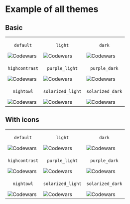 # Example of all themes

## Basic
| | | |
|-----|-----|-----|
|<p align=center>`default`</p>![Codewars](https://github.r2v.ch/codewars?user=andreasvogt89&name=true&cache_control=86400)|<p align=center>`light`</p>![Codewars](https://github.r2v.ch/codewars?user=andreasvogt89&name=true&theme=light&cache_control=86400)|<p align=center>`dark`</p>![Codewars](https://github.r2v.ch/codewars?user=andreasvogt89&name=true&theme=dark&cache_control=86400) |
|<p align=center>`highcontrast`</p>![Codewars](https://github.r2v.ch/codewars?user=andreasvogt89&name=true&theme=highcontrast&cache_control=86400)|<p align=center>`purple_light`</p>![Codewars](https://github.r2v.ch/codewars?user=andreasvogt89&name=true&theme=purple_light&cache_control=86400)|<p align=center>`purple_dark`</p>![Codewars](https://github.r2v.ch/codewars?user=andreasvogt89&name=true&theme=purple_dark&cache_control=86400) |
|<p align=center>`nightowl`</p>![Codewars](https://github.r2v.ch/codewars?user=andreasvogt89&name=true&theme=nightowl&cache_control=86400)|<p align=center>`solarized_light`</p>![Codewars](https://github.r2v.ch/codewars?user=andreasvogt89&name=true&theme=solarized_light&cache_control=86400)|<p align=center>`solarized_dark`</p>![Codewars](https://github.r2v.ch/codewars?user=andreasvogt89&name=true&theme=solarized_dark&cache_control=86400) |

## With icons
| | | |
|-----|-----|-----|
|<p align=center>`default`</p>![Codewars](https://github.r2v.ch/codewars?user=andreasvogt89&name=true&top_languages=true&cache_control=86400)|<p align=center>`light`</p>![Codewars](https://github.r2v.ch/codewars?user=andreasvogt89&name=true&top_languages=true&theme=light&cache_control=86400)|<p align=center>`dark`</p>![Codewars](https://github.r2v.ch/codewars?user=andreasvogt89&name=true&top_languages=true&theme=dark&cache_control=86400) |
|<p align=center>`highcontrast`</p>![Codewars](https://github.r2v.ch/codewars?user=andreasvogt89&name=true&top_languages=true&theme=highcontrast&cache_control=86400)|<p align=center>`purple_light`</p>![Codewars](https://github.r2v.ch/codewars?user=andreasvogt89&name=true&top_languages=true&theme=purple_light&cache_control=86400)|<p align=center>`purple_dark`</p>![Codewars](https://github.r2v.ch/codewars?user=andreasvogt89&name=true&top_languages=true&theme=purple_dark&cache_control=86400) |
|<p align=center>`nightowl`</p>![Codewars](https://github.r2v.ch/codewars?user=andreasvogt89&name=true&top_languages=true&theme=nightowl&cache_control=86400)|<p align=center>`solarized_light`</p>![Codewars](https://github.r2v.ch/codewars?user=andreasvogt89&name=true&top_languages=true&theme=solarized_light&cache_control=86400)|<p align=center>`solarized_dark`</p>![Codewars](https://github.r2v.ch/codewars?user=andreasvogt89&name=true&top_languages=true&theme=solarized_dark&cache_control=86400) |
